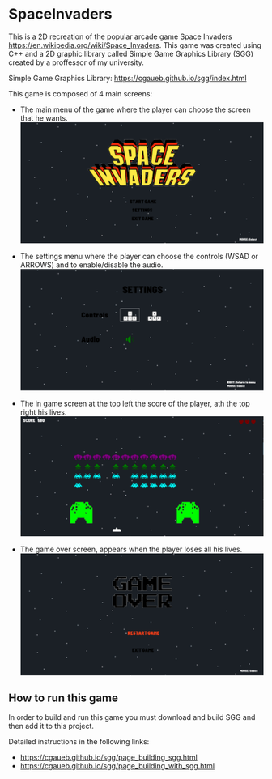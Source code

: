 # SpaceInvaders

This is a 2D recreation of the popular arcade game Space Invaders https://en.wikipedia.org/wiki/Space_Invaders. This game was created using C++ and a 2D graphic library called Simple Game Graphics Library (SGG) created by a proffessor of my university.  

Simple Game Graphics Library: https://cgaueb.github.io/sgg/index.html

This game is composed of 4 main screens:

- The main menu of the game where the player can choose the screen that he wants.
    ![Main Screen](assetsREADME\mainScreen.png)

- The settings menu where the player can choose the controls (WSAD or ARROWS) and to enable/disable the audio.
    ![Settings Screen](assetsREADME\settingsScreen.png)

- The in game screen at the top left the score of the player, ath the top right his lives.
    ![In game](assetsREADME\inGame.png)

- The game over screen, appears when the player loses all his lives.
    ![Game over screen](assetsREADME\gameoverScreen.png)


## How to run this game

In order to build and run this game you must download and build SGG and then add it to this project. 

Detailed instructions in the following links: 

- https://cgaueb.github.io/sgg/page_building_sgg.html
- https://cgaueb.github.io/sgg/page_building_with_sgg.html